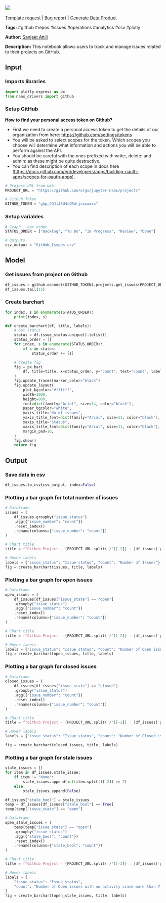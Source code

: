<a href="https://app.naas.ai/user-redirect/naas/downloader?url=https://raw.githubusercontent.com/jupyter-naas/awesome-notebooks/master/GitHub/GitHub_Track_issues_on_projects.ipynb" target="_parent"><img src="https://naasai-public.s3.eu-west-3.amazonaws.com/Open_in_Naas_Lab.svg"/></a><br><br><a href="https://github.com/jupyter-naas/awesome-notebooks/issues/new?assignees=&labels=&template=template-request.md&title=Tool+-+Action+of+the+notebook+">Template request</a> | <a href="https://github.com/jupyter-naas/awesome-notebooks/issues/new?assignees=&labels=bug&template=bug_report.md&title=GitHub+-+Track+issues+on+projects:+Error+short+description">Bug report</a> | <a href="https://app.naas.ai/user-redirect/naas/downloader?url=https://raw.githubusercontent.com/jupyter-naas/awesome-notebooks/master/Naas/Naas_Start_data_product.ipynb" target="_parent">Generate Data Product</a>

**Tags:** #github #repos #issues #operations #analytics #csv #plotly

**Author:** [Sanjeet Attili](https://www.linkedin.com/in/sanjeet-attili-760bab190/)

**Description:** This notebook allows users to track and manage issues related to their projects on GitHub.

## Input

### Imports libraries


```python
import plotly.express as px
from naas_drivers import github
```

### Setup GitHub
**How to find your personal access token on Github?** 
- First we need to create a personal access token to get the details of our organization from here: https://github.com/settings/tokens
- You will be asked to select scopes for the token. Which scopes you choose will determine what information and actions you will be able to perform against the API. 
- You should be careful with the ones prefixed with write:, delete: and admin: as these might be quite destructive. 
- You can find description of each scope in docs here (https://docs.github.com/en/developers/apps/building-oauth-apps/scopes-for-oauth-apps).


```python
# Project URL from web
PROJECT_URL = "https://github.com/orgs/jupyter-naas/projects"

# GitHub Token
GITHUB_TOKEN = "ghp_COJiJEU4cQR4rjsxxxxxx"
```

### Setup variables


```python
# Graph : bar order
STATUS_ORDER = ["Backlog", "To Do", "In Progress", "Review", "Done"]

# Outputs
csv_output = "GitHub_Issues.csv"
```

## Model

### Get issues from project on Github


```python
df_issues = github.connect(GITHUB_TOKEN).projects.get_issues(PROJECT_URL)
df_issues.tail(15)
```

### Create barchart


```python
for index, s in enumerate(STATUS_ORDER):
    print(index, s)
```


```python
def create_barchart(df, title, labels):
    # Get status
    status = df.issue_status.unique().tolist()
    status_order = []
    for index, s in enumerate(STATUS_ORDER):
        if s in status:
            status_order += [s]

    # Create fig
    fig = px.bar(
        df, title=title, x=status_order, y="count", text="count", labels=labels
    )
    fig.update_traces(marker_color="black")
    fig.update_layout(
        plot_bgcolor="#ffffff",
        width=1000,
        height=800,
        font=dict(family="Arial", size=14, color="black"),
        paper_bgcolor="white",
        yaxis_title="No of issues",
        yaxis_title_font=dict(family="Arial", size=11, color="black"),
        xaxis_title="Status",
        xaxis_title_font=dict(family="Arial", size=11, color="black"),
        margin_pad=10,
    )
    fig.show()
    return fig
```

## Output

### Save data in csv


```python
df_issues.to_csv(csv_output, index=False)
```

### Plotting a bar graph for total number of issues


```python
# Dataframe
issues = (
    df_issues.groupby("issue_status")
    .agg({"issue_number": "count"})
    .reset_index()
    .rename(columns={"issue_number": "count"})
)

# Chart title
title = f"Github Project - {PROJECT_URL.split('/')[-2]} : {df_issues['project_name'].unique()[0]} <br><span style='font-size: 13px;'>Total issues: {issues['count'].sum()}</span>"

# Hover labels
labels = {"issue_status": "Issue status", "count": "Number of Issues"}
fig = create_barchart(issues, title, labels)
```

### Plotting a bar graph for open issues


```python
# Dataframe
open_issues = (
    df_issues[df_issues["issue_state"] == "open"]
    .groupby("issue_status")
    .agg({"issue_number": "count"})
    .reset_index()
    .rename(columns={"issue_number": "count"})
)

# Chart title
title = f"Github Project - {PROJECT_URL.split('/')[-2]} : {df_issues['project_name'].unique()[0]} <br><span style='font-size: 13px;'>Total open issues: {open_issues['count'].sum()}</span>"

# Hover labels
labels = {"issue_status": "Issue status", "count": "Number of Open issues"}
fig = create_barchart(open_issues, title, labels)
```

### Plotting a bar graph for closed issues


```python
# Dataframe
closed_issues = (
    df_issues[df_issues["issue_state"] == "closed"]
    .groupby("issue_status")
    .agg({"issue_number": "count"})
    .reset_index()
    .rename(columns={"issue_number": "count"})
)

# Chart title
title = f"Github Project - {PROJECT_URL.split('/')[-2]} : {df_issues['project_name'].unique()[0]} <br><span style='font-size: 13px;'>Total closed issues: {closed_issues['count'].sum()}</span>"

# Hover labels
labels = {"issue_status": "Issue status", "count": "Number of Closed issues"}

fig = create_barchart(closed_issues, title, labels)
```

### Plotting a bar graph for stale issues


```python
stale_issues = []
for item in df_issues.stale_issue:
    if item != "None":
        stale_issues.append(int(item.split()[-2]) >= 7)
    else:
        stale_issues.append(False)

df_issues["stale_bool"] = stale_issues
temp = df_issues[df_issues["stale_bool"] == True]
temp[temp["issue_state"] == "open"]

# Dataframe
open_stale_issues = (
    temp[temp["issue_state"] == "open"]
    .groupby("issue_status")
    .agg({"stale_bool": "count"})
    .reset_index()
    .rename(columns={"stale_bool": "count"})
)

# Chart title
title = f"Github Project - {PROJECT_URL.split('/')[-2]} : {df_issues['project_name'].unique()[0]} <br><span style='font-size: 13px;'>Total open stale issues: {open_stale_issues['count'].sum()}</span>"

# Hover labels
labels = {
    "issue_status": "Issue status",
    "count": "Number of Open issues with no activity since more than 7 days",
}
fig = create_barchart(open_stale_issues, title, labels)
```
